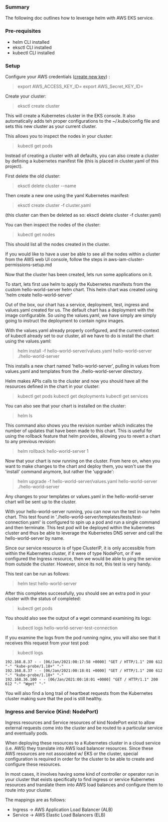 ### Summary

The following doc outlines how to leverage helm with AWS EKS service.


### Pre-requisites

- helm CLI installed
- eksctl CLI installed
- kubectl CLI installed


### Setup

Configure your AWS credentials ([create new key](https://docs.aws.amazon.com/IAM/latest/UserGuide/id_credentials_access-keys.html#Using_CreateAccessKey)) :
> export AWS_ACCESS_KEY_ID=<key>
> export AWS_Secret_KEY_ID=<secret>


Create your cluster:
> eksctl create cluster

This will create a Kubernetes cluster in the EKS console. It also automatically adds teh proper
configurations to the ~/.kube/config file and sets this new cluster as your current cluster.

This allows you to inspect the nodes in your cluster:
> kubectl get pods

Instead of creating a cluster with all defaults, you can also create a cluster by defining a
kubernetes manifest file (this is placed in cluster.yaml of this project).

First delete the old cluster:
> eksctl delete cluster --name <name-of-cluster>

Then create a new one using the yaml Kubernetes manifest:
> eksctl create cluster -f cluster.yaml

(this cluster can then be deleted as so: eksctl delete cluster -f cluster.yaml)

You can then inspect the nodes of the cluster:
> kubectl get nodes

This should list all the nodes created in the cluster.

If you would like to have a user be able to see all the nodes within a cluster from the AWS web UI
console, follow the steps in aws-iam-cluster-permissions-setup.md


Now that the cluster has been created, lets run some applications on it.

To start, lets first use helm to apply the Kubernetes manifests from the custom hello-world-server
helm chart. This helm chart was created using 'helm create hello-world-server'

Out of the box, our chart has a service, deployment, test, ingress and values.yaml created for us.
The default chart has a deployment with the image configurable. So using the values.yaml, we have
simply are simply going to instruct the deployment to contain nginx images.

With the values.yaml already properly configured, and the current-context of kubectl already set
to our cluster, all we have to do is install the chart using the values.yaml:
> helm install -f hello-world-server/values.yaml hello-world-server ./hello-world-server

This installs a new chart named 'hello-world-server', pulling in values from values.yaml and templates
from the ./hello-world-server directory.

Helm makes APIs calls to the cluster and now you should have all the resources defined in the chart
in your cluster:

> kubectl get pods
> kubectl get deployments
> kubectl get services


You can also see that your chart is installed on the cluster:
> helm ls

This command also shows you the revision number which indicates the number of updates that have been
made to this chart. This is useful for using the rollback feature that helm provides, allowing you
to revert a chart to any previous revision:
> helm rollback hello-world-server 1

Now that your chart is now running on the cluster. From here on, when you want to make changes to the chart
and deploy them, you won't use the 'install' command anymore, but rather the 'upgrade':
> helm upgrade -f hello-world-server/values.yaml hello-world-server ./hello-world-server

Any changes to your templates or values.yaml in the hello-world-server chart will be sent up to the
cluster.


With your hello-world-server running, you can now run the test in our helm chart. This test found
in './hello-world-server/templates/tests/test-connection.yaml' is configured to spin up a pod and
run a single command and then terminate. This test pod will be deployed within the kubernetes cluster
and thus be able to leverage the Kubernetes DNS server and call the hello-world-server by name.

Since our service resource is of type ClusterIP, it is only accessible from within the Kubernetes
cluster, if it were of type NodePort, or if we configured the Ingress resource, then we would be
able to ping the service from outside the cluster. However, since its not, this test is very handy.

This test can be run as follows:
> helm test hello-world-server

After this completes successfully, you should see an extra pod in your cluster with the status of
completed:
> kubectl get pods

You should also see the output of a wget command examining its logs:
> kubectl logs hello-world-server-test-connection

If you examine the logs from the pod running nginx, you will also see that it receives this request
from your test pod:

> kubectl logs <pod-name>

```
192.168.8.37 - - [06/Jan/2021:00:17:58 +0000] "GET / HTTP/1.1" 200 612 "-" "kube-probe/1.18+" "-"
192.168.8.37 - - [06/Jan/2021:00:18:01 +0000] "GET / HTTP/1.1" 200 612 "-" "kube-probe/1.18+" "-"
192.168.36.100 - - [06/Jan/2021:00:18:01 +0000] "GET / HTTP/1.1" 200 612 "-" "Wget" "-"
```

You will also find a long trail of heartbeat requests from the Kubernetes cluster making sure that
the pod is still healthy.




### Ingress and Service (Kind: NodePort)

Ingress resources and Service resources of kind NodePort exist to allow external requests come into
the cluster and be routed to a particular service and eventually pods.

When deploying these resources to a Kubernetes cluster in a cloud service (i.e. AWS) they translate
into AWS load balancer resources. Since these AWS resources are not associated w/ EKS or the cluster,
special configuration is required in order for the cluster to be able to create and configure these
resources.

In most cases, it involves having some kind of controller or operator run in your cluster that exists
specifically to find ingress or service Kubernetes resources and translate them into AWS load balances
and configure them to route into your cluster.

The mappings are as follows:
- Ingress -> AWS Application Load Balancer (ALB)
- Service -> AWS Elastic Load Balancers (ELB)

